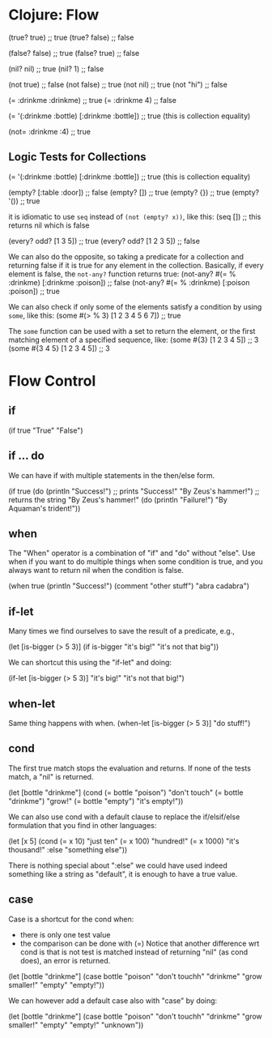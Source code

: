 # Clojure: Flow

(true? true)   ;; true
(true? false)  ;; false

(false? false) ;; true
(false? true)  ;; false

(nil? nil)     ;; true
(nil? 1)       ;; false

(not true)     ;; false
(not false)    ;; true
(not nil)      ;; true
(not "hi")     ;; false


(= :drinkme :drinkme) ;; true
(= :drinkme 4)        ;; false

(= '(:drinkme :bottle) [:drinkme :bottle]) ;; true (this is collection equality)

(not= :drinkme :4) ;; true


## Logic Tests for Collections

(= '(:drinkme :bottle) [:drinkme :bottle]) ;; true (this is collection equality)

(empty? [:table :door])  ;; false
(empty? [])              ;; true
(empty? {})              ;; true
(empty? '())             ;; true

it is idiomatic to use `seq` instead of `(not (empty? x))`, like this:
(seq [])  ;; this returns nil which is false

(every? odd? [1 3 5])    ;; true
(every? odd? [1 2 3 5])  ;; false

We can also do the opposite, so taking a predicate for a collection
and returning false if it is true for any element in the collection.
Basically, if every element is false, the `not-any?` function returns
true:
(not-any? #(= % :drinkme) [:drinkme :poison])  ;; false
(not-any? #(= % :drinkme) [:poison :poison])   ;; true

We can also check if only some of the elements satisfy a condition
by using `some`, like this:
(some #(> % 3) [1 2 3 4 5 6 7]) ;; true

The `some` function can be used with a set to return the element,
or the first matching element of a specified sequence, like:
(some #{3} [1 2 3 4 5])     ;; 3
(some #{3 4 5} [1 2 3 4 5]) ;; 3


# Flow Control

## if

(if true
    "True"
    "False")

## if ... do
We can have if with multiple statements in the then/else
form.

(if true
    (do (println "Success!")    ;; prints "Success!"
        "By Zeus's hammer!")    ;; returns the string "By Zeus's hammer!"
    (do (println "Failure!")
        "By Aquaman's trident!"))


## when
The "When" operator is a combination of "if" and "do" without "else".
Use when if you want to do multiple things when some condition is true,
and you always want to return nil when the condition is false.

(when true
    (println "Success!")
    (comment "other stuff")
    "abra cadabra")


## if-let

Many times we find ourselves to save the result of a predicate, e.g.,

(let [is-bigger (> 5 3)]
    (if is-bigger
        "it's big!"
        "it's not that big"))

We can shortcut this using the "if-let" and doing:

(if-let [is-bigger (> 5 3)]
    "it's big!"
    "it's not that big!")

## when-let

Same thing happens with when.
(when-let [is-bigger (> 5 3)]
    "do stuff!")

## cond

The first true match stops the evaluation and returns.
If none of the tests match, a "nil" is returned.

(let [bottle "drinkme"]
    (cond
        (= bottle "poison")  "don't touch"
        (= bottle "drinkme") "grow!"
        (= bottle "empty")   "it's empty!"))

We can also use cond with a default clause to replace the if/elsif/else
formulation that you find in other languages:

(let [x 5]
    (cond
        (= x 10)     "just ten"
        (= x 100)    "hundred!"
        (= x 1000)   "it's thousand!"
        :else        "something else"))

There is nothing special about ":else" we could have used indeed something like
a string as "default", it is enough to have a true value.

## case

Case is a shortcut for the cond when:
- there is only one test value
- the comparison can be done with (=)
Notice that another difference wrt cond is that is not test
is matched instead of returning "nil" (as cond does), an error
is returned.

(let [bottle "drinkme"]
    (case bottle
        "poison"  "don't touchh"
        "drinkme" "grow smaller!"
        "empty"   "empty!"))

We can however add a default case also with "case" by doing:

(let [bottle "drinkme"]
    (case bottle
        "poison"  "don't touchh"
        "drinkme" "grow smaller!"
        "empty"   "empty!"
        "unknown"))
